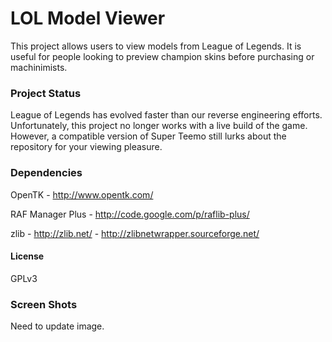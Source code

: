 # LOL Model Viewer

This project allows users to view models from League of Legends. It is useful for people looking to preview champion skins before purchasing or machinimists.

### Project Status

League of Legends has evolved faster than our reverse engineering efforts. Unfortunately, this project no longer works with a live build of the game. However, a compatible version of Super Teemo still lurks about the repository for your viewing pleasure.

### Dependencies

OpenTK - http://www.opentk.com/

RAF Manager Plus - http://code.google.com/p/raflib-plus/

zlib - http://zlib.net/ - http://zlibnetwrapper.sourceforge.net/

#### License

GPLv3

### Screen Shots

Need to update image.
